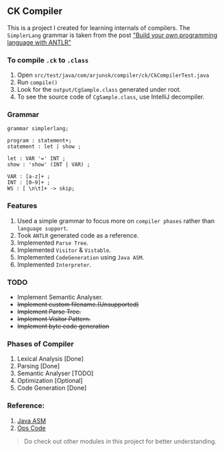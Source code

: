 ## CK Compiler
This is a project I created for learning internals of compilers. The `SimplerLang` grammar is taken from the
post ["Build your own programming language with ANTLR"](https://shalithasuranga.medium.com/build-your-own-programming-language-with-antlr-5201955537a5) 

### To compile `.ck` to `.class`
1. Open `src/test/java/com/arjunsk/compiler/ck/CkCompilerTest.java`
2. Run `compile()`
3. Look for the `output/CgSample.class` generated under root.
4. To see the source code of `CgSample.class`, use IntelliJ decompiler.

### Grammar
```antlrv4
grammar simplerlang;

program : statement+;
statement : let | show ;

let : VAR '=' INT ;
show : 'show' (INT | VAR) ;

VAR : [a-z]+ ;
INT : [0–9]+ ;
WS : [ \n\t]+ -> skip;
```

### Features
1. Used a simple grammar to focus more on `compiler phases` rather than `language support`.
2. Took `ANTLR` generated code as a reference.
2. Implemented `Parse Tree`.
3. Implemented `Visitor` & `Vistable`.
4. Implemented `CodeGeneration` using `Java ASM`.
5. Implemented `Interpreter`.

### TODO
* Implement Semantic Analyser.
* ~~Implement custom filename.(Unsupported)~~
* ~~Implement Parse Tree.~~
* ~~Implement Visitor Pattern.~~
* ~~Implement byte code generation~~

### Phases of Compiler
1. Lexical Analysis [Done]
2. Parsing [Done]
3. Semantic Analyser [TODO]
4. Optimization [Optional]
5. Code Generation [Done]

### Reference:
1. [Java ASM](https://github.com/arjunsk/java-bytecode/tree/master/java-asm/ow2-asm-example/src/main/java/com/arjunsk/asm/asmifier)
2. [Ops Code](https://docs.oracle.com/javase/specs/jvms/se7/html/jvms-6.html)

> Do check out other modules in this project for better understanding.️